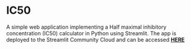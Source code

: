 # IC50
A simple web application implementing a Half maximal inhibitory concentration (IC50) calculator in Python using Streamlit. 
The app is deployed to the Streamlit Community Cloud and can be accessed **[HERE](https://3e23xasfvaqpe9gsa62lm7.streamlit.app/)**


